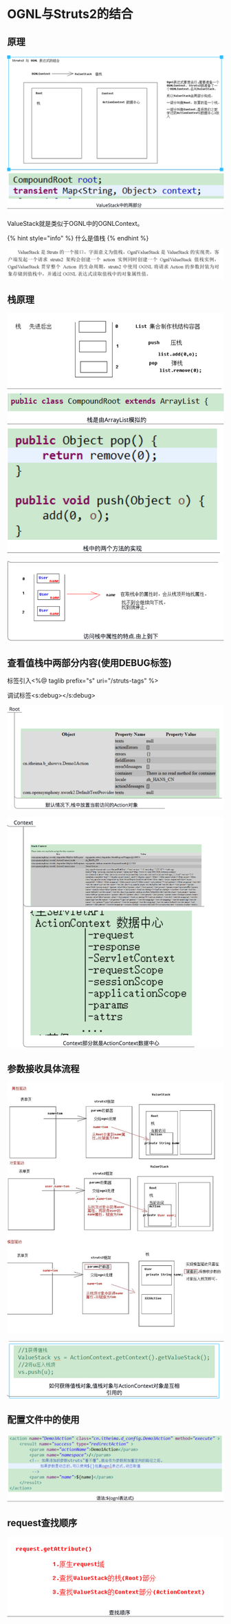 # OGNL与Struts2的结合

## 原理

![](../../../.gitbook/assets/image%20%2811%29.png)

ValueStack就是类似于OGNL中的OGNLContext。

{% hint style="info" %}
什么是值栈
{% endhint %}

![](../../../.gitbook/assets/image%20%2879%29.png)



## 栈原理

![](../../../.gitbook/assets/image.png)

![](../../../.gitbook/assets/image%20%2821%29.png)

## 查看值栈中两部分内容\(使用DEBUG标签\)

标签引入&lt;%@ taglib prefix="s" uri="/struts-tags" %&gt;

调试标签&lt;s:debug&gt;&lt;/s:debug&gt;

![](../../../.gitbook/assets/image%20%2835%29.png)

![](../../../.gitbook/assets/image%20%2848%29.png)

## 参数接收具体流程

![](../../../.gitbook/assets/image%20%286%29.png)

![](../../../.gitbook/assets/image%20%2828%29.png)

## 配置文件中的使用

![](../../../.gitbook/assets/image%20%289%29.png)

## request查找顺序

![](../../../.gitbook/assets/image%20%2824%29.png)


